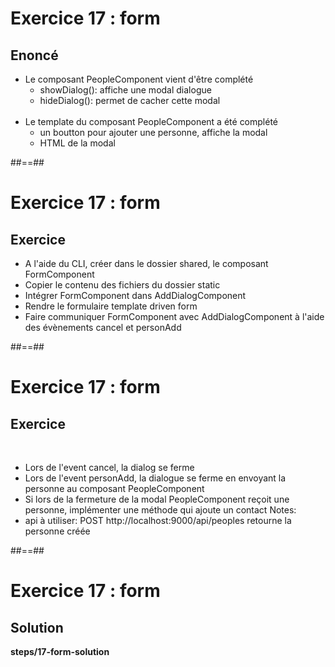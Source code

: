 <!-- .slide: class="exercice" -->
# Exercice 17 : form
## Enoncé<br>

- Le composant PeopleComponent vient d'être complété
    - showDialog(): affiche une modal dialogue
    - hideDialog(): permet de cacher cette modal<br><br>
- Le template du composant PeopleComponent a été complété
    - un boutton pour ajouter une personne, affiche la modal
    - HTML de la modal

##==##

<!-- .slide: class="exercice" -->
# Exercice 17 : form
## Exercice<br>

- A l'aide du CLI, créer dans le dossier shared, le composant FormComponent
- Copier le contenu des fichiers du dossier static
- Intégrer FormComponent dans AddDialogComponent
- Rendre le formulaire template driven form
- Faire communiquer FormComponent avec AddDialogComponent à l'aide des évènements cancel et personAdd

##==##
<!-- .slide: class="sfeir-bg-pink exercice" -->

# Exercice 17 : form
## Exercice
<br>

- Lors de l'event cancel, la dialog se ferme
- Lors de l'event personAdd, la dialogue se ferme en envoyant la personne au composant PeopleComponent
- Si lors de la fermeture de la modal PeopleComponent reçoit une personne, implémenter une méthode qui ajoute un contact
Notes:
- api à utiliser: POST http://localhost:9000/api/peoples retourne la personne créée

##==##

<!-- .slide: class="full-center exercice" -->
# Exercice 17 : form
## Solution
<b>steps/17-form-solution</b>

